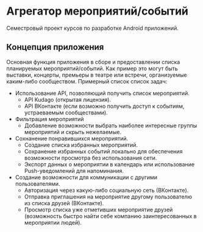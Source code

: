 # Агрегатор мероприятий/событий
  Семестровый проект курсов по разработке Android приложений.
## Концепция приложения
  Основная функция приложения в сборе и предоставлении списка планируемых мероприятий/событий. Как пример это могут быть выставки, концерты, премьеры в театре или встречи, организуемые каким-либо сообществом.
  Примерный список список задач:
  - Использование API, позволяющий получить список мероприятий.
    - API Kudago (открытая лицензия).
    - API ВКонтакте (если возможно получить доступ к событиям, устраеваемым сообществами).
  - Фильтрация мероприятий
    - Добавление возможности выбрать наиболее интересные группы мероприятий и скрыть нежелаемые.
  - Сохнанение понравившихся мероприятий. 
    - Создание списка избранных мероприятий.
    - Сохранение избранных событий локально для обеспечения возможности просмотра без использования сети.
    - Экспорт данных о мероприятии в календарь или использование Push-уведомлений для напоминания.
  - Создание возможности для коммуникации с другими пользователями.
    - Авторизация через какую-либо социальную сеть (ВКонтакте).
    - Отправка приглашения на мероприятие другому пользователю из списка друзей (ВКонтакте).
    - Просмотр списка уже отметивших мероприятие друзей (возможность быстро найти себе компанию заинтересованных в мероприятии людей).
    
